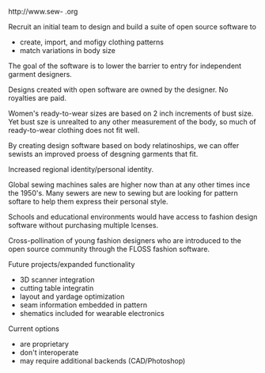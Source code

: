 

http://www.sew- .org

Recruit an initial team to design and build a suite of open source software to
- create, import, and mofigy clothing patterns
- match variations in body size

The goal of the software is to lower the barrier to entry for independent garment designers.

Designs created with open software are owned by the designer. No royalties are paid.

Women's ready-to-wear sizes are based on 2 inch increments of bust size. Yet bust sze is unrealted to any other measurement of the body, so much of ready-to-wear clothing does not fit well.

By creating design software based on body relatinoships, we can offer sewists an improved proess of desgning garments that fit.

Increased regional identity/personal identity.

Global sewing machines sales are higher now than at any other times ince the 1950's. Many sewers are new to sewing but are looking for pattern softare to help them express their personal style.

Schools and educational environments would have access to fashion design software without purchasing multiple lcenses.

Cross-pollination of young fashion designers who are introduced to the open source community through the FLOSS fashion software.

Future projects/expanded functionality
- 3D scanner integration
- cutting table integratin
- layout and yardage optimization
- seam information embedded in pattern
- shematics included for wearable electronics

Current options
- are proprietary
- don't interoperate
- may require additional backends (CAD/Photoshop)

